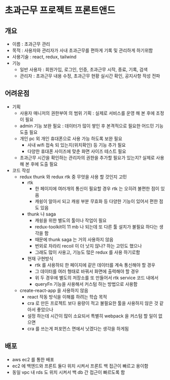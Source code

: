 # 초과근무 프로젝트 프론트앤드

## 개요

- 이름 : 초과근무 관리
- 목적 : 사용자와 관리자가 사내 초과근무를 편하게 기록 및 관리하게 하기위함
- 사용기술 : react, redux, tailwind
- 기능
  - 일반 사용자 : 회원가입, 로그인, 인증, 초과근무 시작, 종료, 기록, 검색
  - 관리자 : 초과근무 내용 수정, 초과근무 현황 실시간 확인, 공지사항 작성 전파

## 어려운점

- 기획
  - 사용자 매니저의 권한부여 의 범위 기획 : 실제로 서비스를 운영 해 본 후에 조정 이 필요
  - admin 기능 보완 필요 : 데이터가 많이 쌓인 후 본격적으로 필요한 어드민 기능 도출 필요
  - 개인 pc 외 개인 휴대폰으로 사용 가능 하도록 보완 필요
    - 사내 wifi 접속 되 있는지(위치확인) 등 기능 추가 필요
    - 다양한 휴대폰 사이즈에 맞춘 화면 사이즈 테스트 필요
  - 초과근무 시간을 확인하는 관리자의 권한을 추가할 필요가 있는지? 실제로 사용 해 본 후에 도출 필요
- 코드 작성
  - redux thunk 와 redux rtk 중 무엇을 사용 할 것인지 고민
    - rtk
      - 한 페이지에 여러개의 통신이 필요할 경우 rtk 는 오히려 불편한 점이 있음
      - 캐슁이 알아서 되고 캐슁 부분 무효화 등 다양한 기능이 있어서 편한 점도 있음
    - thunk 나 saga
      - 캐슁을 위한 별도의 툴이나 작업이 필요
      - redux-toolkit이 11 mb 나 되는데 또 다른 툴 설치가 불필요 하다는 생각을 함
      - 때문에 thunk saga 는 거의 사용하지 않음
      - 번외로 차라리 recoil 이 더 낫지 않나? 하는 고민도 했으나
      - 그래도 많이 사용고, 기능도 많은 redux 를 사용 하기로함
    - 현재 구현방식
      - rtk 를 사용하되 한 페이지에 같은 데이터를 계속 통신해야 할 경우
      - 그 데이터를 여러 형태로 바꿔서 화면에 출력해야 할 경우
      - 위 두 경우에 별도의 저장소를 또 만들어서 rtk service 코드 내에서
      - queryFn 기능을 사용해서 커스텀 하는 방법으로 사용함
  - create-react-app 을 사용하지 않음
    - react 작동 방식을 이해를 하려는 학습 목적
    - cra 로 만든 프로젝트 보다 용량이 적고 불필요한 툴을 사용하지 않은 것 같아서 좋았으나
    - 설정 하는데 시간이 많이 소요되서 특별히 webpack 을 커스텀 할 일이 없으면
    - cra 를 쓰는게 퍼포먼스 면에서 낫겠다는 생각을 하게됨

## 배포

- aws ec2 를 통한 배포
- ec2 에 백엔드와 프론트 둘다 위치 시켜서 프론트 백 접근이 빠르고 용이함
- 동일 vpc 내 rds 도 위치 시켜서 백 db 간 접근이 빠르도록 함
